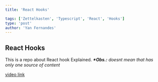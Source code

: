 ```yaml
---
title: 'React Hooks'

tags: ['Zettelkasten', 'Typescript', 'React', 'Hooks']
type: 'post'
author: 'Yan Fernandes'
---
```


## React Hooks

This is a repo about React hook Explained. _**\*Obs.:** doesnt mean that has only one source of content_

[video link](https://www.youtube.com/watch?v=V9i3cGD-mts&list=PLApy4UwQM3UrZsBTY111R6P4frt6WK-G2)
